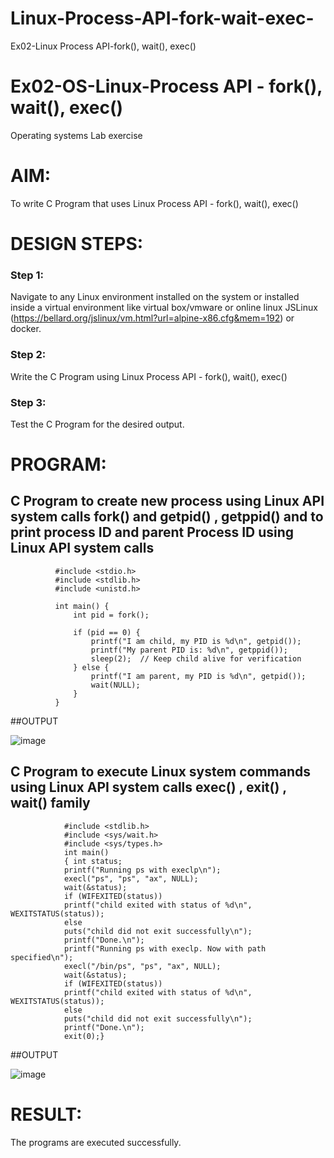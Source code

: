 # Linux-Process-API-fork-wait-exec-
Ex02-Linux Process API-fork(), wait(), exec()
# Ex02-OS-Linux-Process API - fork(), wait(), exec()
Operating systems Lab exercise


# AIM:
To write C Program that uses Linux Process API - fork(), wait(), exec()

# DESIGN STEPS:

### Step 1:

Navigate to any Linux environment installed on the system or installed inside a virtual environment like virtual box/vmware or online linux JSLinux (https://bellard.org/jslinux/vm.html?url=alpine-x86.cfg&mem=192) or docker.

### Step 2:

Write the C Program using Linux Process API - fork(), wait(), exec()

### Step 3:

Test the C Program for the desired output. 

# PROGRAM:

## C Program to create new process using Linux API system calls fork() and getpid() , getppid() and to print process ID and parent Process ID using Linux API system calls

              #include <stdio.h>
              #include <stdlib.h>
              #include <unistd.h>
              
              int main() {
                  int pid = fork();
              
                  if (pid == 0) { 
                      printf("I am child, my PID is %d\n", getpid()); 
                      printf("My parent PID is: %d\n", getppid()); 
                      sleep(2);  // Keep child alive for verification
                  } else { 
                      printf("I am parent, my PID is %d\n", getpid()); 
                      wait(NULL); 
                  }
              }












##OUTPUT



![image](https://github.com/user-attachments/assets/d99d8447-63ca-4f65-9d6e-e698cf5daac9)





## C Program to execute Linux system commands using Linux API system calls exec() , exit() , wait() family


                #include <stdlib.h>
                #include <sys/wait.h>
                #include <sys/types.h>
                int main()
                { int status;
                printf("Running ps with execlp\n");
                execl("ps", "ps", "ax", NULL);
                wait(&status);
                if (WIFEXITED(status))
                printf("child exited with status of %d\n", WEXITSTATUS(status));
                else
                puts("child did not exit successfully\n");
                printf("Done.\n");
                printf("Running ps with execlp. Now with path specified\n");
                execl("/bin/ps", "ps", "ax", NULL);
                wait(&status);
                if (WIFEXITED(status))
                printf("child exited with status of %d\n", WEXITSTATUS(status));
                else
                puts("child did not exit successfully\n");
                printf("Done.\n");
                exit(0);}























##OUTPUT



 ![image](https://github.com/user-attachments/assets/c44d8267-bbfd-4ce7-a14b-35d7dafa2b7b)















# RESULT:
The programs are executed successfully.
